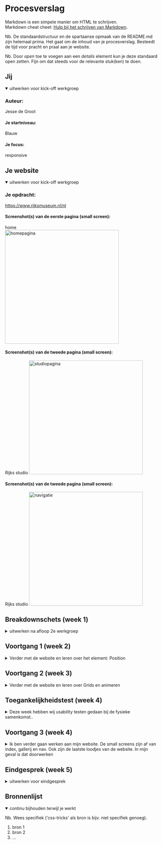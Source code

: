 # Procesverslag
Markdown is een simpele manier om HTML te schrijven.  
Markdown cheat cheet: [Hulp bij het schrijven van Markdown](https://github.com/adam-p/markdown-here/wiki/Markdown-Cheatsheet).

Nb. De standaardstructuur en de spartaanse opmaak van de README.md zijn helemaal prima. Het gaat om de inhoud van je procesverslag. Besteedt de tijd voor pracht en praal aan je website.

Nb. Door *open* toe te voegen aan een *details* element kun je deze standaard open zetten. Fijn om dat steeds voor de relevante stuk(ken) te doen.





## Jij

<details open>
<summary>uitwerken voor kick-off werkgroep</summary>

### Auteur:
Jesse de Groot

#### Je startniveau:
Blauw

#### Je focus:
responsive
 
</details>





## Je website

<details open>
<summary>uitwerken voor kick-off werkgroep</summary>

### Je opdracht:
https://www.rijksmuseum.nl/nl

#### Screenshot(s) van de eerste pagina (small screen): 
home  
<img src="images/ss_website_index.png" width="375px" alt="homepagina">

#### Screenshot(s) van de tweede pagina (small screen):
Rijks studio 
<img src="images/ss_website_gallerij.png" width="375px" alt="studiopagina">

#### Screenshot(s) van de tweede pagina (small screen):
Rijks studio 
<img src="images/ss_website_nav.png" width="375px" alt="navigatie">
</details>





## Breakdownschets (week 1)

<details>
<summary>uitwerken na afloop 2e werkgroep</summary>

### de hele pagina: 
<img src="images/pagina_1_codestructuur_home.jpg" width="375px" alt="breakdown van de hele pagina">

### dynamisch deel (bijv menu): 
<img src="images/pagina_2_codestructuur.jpg" width="375px" alt="breakdown van een dynamisch deel">

### wellicht nog een dynamisch deel (bijv filter): 
<img src="images/home_screen_code_structuur2.jpg" width="375px" alt="breakdown van nog een dynamisch deel">

</details>





## Voortgang 1 (week 2)

<details>
<summary>Verder met de website en leren over het element: Position</summary>

### Stand van zaken
Deze week hebben wij positioning geoefend, ook ben ik verder gegaan met mijn website. 
Ook ben ik begonnen met het maken van de gallerij pagina.
 
<img src="images/screenshot_week2.jpg" width="375px" alt="week2 voortgang gallerij">

### Agenda voor meeting
samen met je groepje opstellen

| Jesse
| Hoe organiseer ik mijn CSS het best?
| Hoe leer ik over responsive design?
 
Bas; 
-hoe je transitions in css nog spannender kan maken.
-hoe je je code netjes houd

Janice;
-Hoe laat ik om de zoveel tijd een image bewegen?
-Hoe laat ik iets (bijv. een tekst/a) in en uit zoomen als ik eroverheen hover of aanklik.



### Verslag van meeting
hier na afloop snel de uitkomsten van de meeting vastleggen

- Door veel aantekeningen te maken wat je doet op de site
- Daar zal ik nog een week voor moeten wachten. Dan beginnen we met grids en responsive design.

</details>





## Voortgang 2 (week 3)

<details>
<summary>Verder met de website en leren over Grids en animeren</summary>

### Stand van zaken
Ik ben verder met de website gegaan en heb de gallerij pagina af (op small screen).


 <img src="images/small_screen_index_week3.png" width="375px" alt="week3 voortgang index">
<img src="images/schreenshot_gallerij_smallscreen_af.png" width="375px" alt="week3 voortgang gallerij">
 
### Agenda voor meeting
samen met je groepje opstellen

| Jesse 
| Hoe maak ik de footer hetzelfde als in de https://www.rijksmuseum.nl/nl pagina?
| Wat vind u van mijn css file?



### Verslag van meeting
hier na afloop snel de uitkomsten van de meeting vastleggen

- Ga geen lijsten gebruiken. Het beste is om 5 secties aan te maken, en die te gaan stijlen met flexbox.
- Het is een beetje rommelig, probeer meer comments te schijven bij je code zodat het overzichtelijk blijft. Gebruik ook veel [enter] om ruimte te creeën.

</details>





## Toegankelijkheidstest (week 4)

<details>
<summary>Deze week hebben wij usability testen gedaan bij de fysieke samenkomst..</summary>

### Bevindingen
Lijst met je bevindingen die in de test naar voren kwamen:
 - gebruik meer linkjes bij de afbeeldingen
 - Vergeet niet de omschijving toe te voegen bij afbeeldingen
 - let op contrast bij buttons

#### Titel eerste bevinding
gebruik meer linkjes bij de afbeeldingen zodat mensen met de :focus state meer van de site kunnen zien.
Linkjes bedoel ik mee /* <a></a> */


#### Titel tweede bevinding. 
vergeet de alt='' niet bij afbeeldingen. schrijf nuttige informatie op zodat mensen die niet kunnen zien wel weten waar de pagina over gaat.


#### Titel volgende bevinding. 
houd het contrast boven 3.5. Dan kunnen mensen die slecht zient zijn ook op de website. Dit kun je zien als je het element inspecteerd. als het onder 3.5 is, staat er een 
rood kruisje bij, als het er boven is, staat er een groene vink.

</details>





## Voortgang 3 (week 4)

<details>
<summary>Ik ben verder gaan werken aan mijn website. De small screens zijn af van index, gallerij en nav. Ook zijn de laatste loodjes van de website. In mijn geval is dat doorwerken</summary>

 ### Microinteractie
Stap 1, als je op de nav.html pagina bevind zie je linksboven een zoek knop. Druk daarop:
<img src="images/mircointeractie_1.png" alt="week4 voortgang gallerij big screen">

 Stap 2, Door javascript code heb ik een popup naar voren laten komen:
<img src="images/mircointeractie_2.png" alt="week4 voortgang gallerij big screen">
 
### Stand van zaken
Het was voor mij behoorlijk lastig omdat ik niet heel veel kennis had van html en css. Daarom heb ik als ik vast liep hulp gevraagd aan de student assistenten. Zij hebben mij met veel geduld en uitleg weten te vertellen hoe ik voor multi-device-design te werk kan gaan.

<img src="images/big_screen_gallerij.png" alt="week4 voortgang gallerij big screen">
<img src="images/medium_screen_gallerij.png" alt="week4 voortgang gallerij medium screen">
<img src="images/small_screen_gallerij.png" alt="week4 voortgang gallerij small screen>

                                                           
<img src="images/big_screen_index.png" alt="week4 voortgang index big screen">
<img src="images/medium_screen_index.png" alt="week4 voortgang index medium screen">
<img src="images/small_screen_index.png" alt="week4 voortgang index small screen>

<img src="images/big_screen_nav.png" alt="week4 voortgang nav big screen">
<img src="images/medium_screen_nav.png" alt="week4 voortgang nav medium screen">
<img src="images/small_screen_nav.png" alt="week4 voortgang nav small screen>

### Agenda voor meeting
samen met je groepje opstellen

| Jesse de Groot
 Hoe kan ik mijn footer stijlen?
 Hoe zorg ik ervoor dat bij gallerij.html, dat de 'home' button aan de linker kant komt en dat language, inloggen en giftshop toegevoegd word aan de rechterkant?


### Verslag van meeting
hier na afloop snel de uitkomsten van de meeting vastleggen

- Hoe ik met grid de footer kan stylen
- hoe ik alleen bij large screen elementen kan toevoegen
 
</details>





## Eindgesprek (week 5)

<details>
<summary>uitwerken voor eindgesprek</summary>

### Stand van zaken
hier dit ging goed & dit was lastig (neem ook screenshots op van delen van je website en code)

### Screenshot(s)

hier screenshot(s) van je eindresultaat

</details>





## Bronnenlijst

<details open>
<summary>continu bijhouden terwijl je werkt</summary>

Nb. Wees specifiek ('css-tricks' als bron is bijv. niet specifiek genoeg).

1. bron 1
2. bron 2
3. ...

</details>
